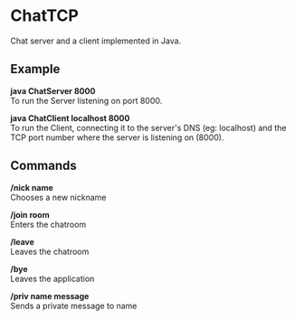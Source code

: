 # ChatTCP
Chat server and a client implemented in Java.

## Example

<b> java ChatServer 8000 </b> <br>
To run the Server listening on port 8000.

<b>java ChatClient localhost 8000 </b> </br>
To run the Client, connecting it to the server's DNS (eg: localhost) and the TCP port number where the server is listening on (8000).

## Commands

<b> /nick name </b> <br>
Chooses a new nickname

<b>/join room </b> <br>
Enters the chatroom

<b>/leave </b> <br>
Leaves the chatroom

<b>/bye </b> <br>
Leaves the application

<b>/priv name message </b> <br>
Sends a private message to name
